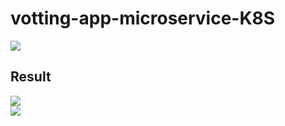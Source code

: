 # votting-app-microservice-K8S
<div>
<img src="https://user-images.githubusercontent.com/92756055/211204216-70ef7c82-a13e-4456-ae32-dce554125de7.png"/>
</div>

## Result

<div>
<img src="https://user-images.githubusercontent.com/92756055/211204341-50009412-7209-4c3b-b2ff-f920610887f0.png"/>
</div>
<div>
<img src="https://user-images.githubusercontent.com/92756055/211204436-761f16e7-ecb2-4cce-bc7a-9ccc244ed651.png)"/>
</div>
